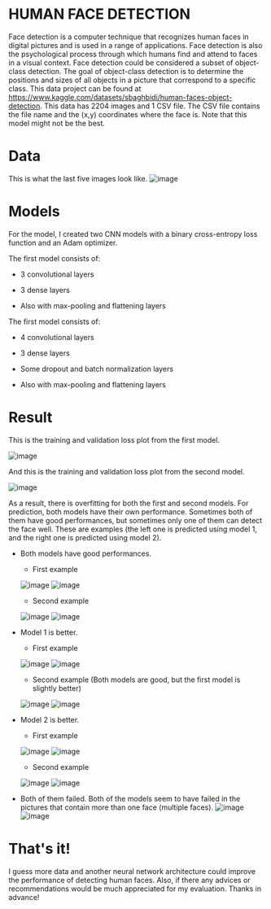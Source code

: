 # HUMAN FACE DETECTION

Face detection is a computer technique that recognizes human faces in digital pictures and is used in a range of applications. Face detection is also the psychological process through which humans find and attend to faces in a visual context. Face detection could be considered a subset of object-class detection. The goal of object-class detection is to determine the positions and sizes of all objects in a picture that correspond to a specific class. This data project can be found at https://www.kaggle.com/datasets/sbaghbidi/human-faces-object-detection. This data has 2204 images and 1 CSV file. The CSV file contains the file name and the (x,y) coordinates where the face is. Note that this model might not be the best.

# Data

This is what the last five images look like.
![image](https://user-images.githubusercontent.com/125811483/235614861-3efde3bc-9f83-475a-a2a3-4e16a4f8fee3.png)

# Models

For the model, I created two CNN models with a binary cross-entropy loss function and an Adam optimizer.

The first model consists of:

* 3 convolutional layers

* 3 dense layers

* Also with max-pooling and flattening layers

The first model consists of:

* 4 convolutional layers

* 3 dense layers

* Some dropout and batch normalization layers

* Also with max-pooling and flattening layers



# Result

This is the training and validation loss plot from the first model.

![image](https://user-images.githubusercontent.com/125811483/235615057-1efe02e9-799d-495e-b488-9b4c333409e4.png)

And this is the training and validation loss plot from the second model.

![image](https://user-images.githubusercontent.com/125811483/235615066-5a5ce22e-233c-433e-8503-d6189764079f.png)

As a result, there is overfitting for both the first and second models. For prediction, both models have their own performance. Sometimes both of them have good performances, but sometimes only one of them can detect the face well. These are examples (the left one is predicted using model 1, and the right one is predicted using model 2). 

* Both models have good performances.
  * First example

  ![image](https://user-images.githubusercontent.com/125811483/235616320-8814e6d7-cb64-4d05-b32c-558f70cbe62e.png)
  ![image](https://user-images.githubusercontent.com/125811483/235616333-d08f554a-bcf8-43b7-b759-c28edc7ae052.png)

  * Second example
  
  ![image](https://user-images.githubusercontent.com/125811483/235616356-399bcd5f-5a99-4086-8611-44a4b702c6c1.png)
  ![image](https://user-images.githubusercontent.com/125811483/235616377-4a20fcde-41b3-45b5-b279-5d8a12d63c33.png)


* Model 1 is better.
  * First example
  
  ![image](https://user-images.githubusercontent.com/125811483/235616733-e5d0a8d8-34cb-424c-a1db-32a906515f47.png)
  ![image](https://user-images.githubusercontent.com/125811483/235616753-0c620d1e-f60b-4ec8-bd55-c80b4890d853.png)

  * Second example (Both models are good, but the first model is slightly better)
  
  ![image](https://user-images.githubusercontent.com/125811483/235616800-f7e28763-9cd5-4498-b751-0f6e3973a243.png)
  ![image](https://user-images.githubusercontent.com/125811483/235616818-2d56a957-1f95-4ed1-8ffc-4af36805ce42.png)


* Model 2 is better.
  * First example
  
  ![image](https://user-images.githubusercontent.com/125811483/235616602-a0314770-f27e-49c9-ab25-924d8c1528b6.png)
  ![image](https://user-images.githubusercontent.com/125811483/235616615-b29a91a8-6db8-40f9-94bd-6ad966ab547e.png)

  * Second example
  
  ![image](https://user-images.githubusercontent.com/125811483/235616461-ff1ceddf-fde4-4dbf-817b-2edc8fc77dc2.png)
  ![image](https://user-images.githubusercontent.com/125811483/235616484-6ec6835d-2d49-4279-920e-ebcdd8f5d7a9.png)

* Both of them failed.
Both of the models seem to have failed in the pictures that contain more than one face (multiple faces).
![image](https://user-images.githubusercontent.com/125811483/235616394-ea88905e-c89e-40d9-8c1b-10f82b947fdc.png)
![image](https://user-images.githubusercontent.com/125811483/235616414-48ab0bf0-c0ef-4196-a174-f83d3e7a3d38.png)

# That's it!
I guess more data and another neural network architecture could improve the performance of detecting human faces. Also, if there any advices or recommendations would be much appreciated for my evaluation. Thanks in advance!
